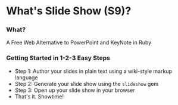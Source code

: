 What's Slide Show (S9)?
=======================

### What? 

A Free Web Alternative to PowerPoint and KeyNote in Ruby

### Getting Started in 1-2-3 Easy Steps

- Step 1: Author your slides in plain text using a wiki-style markup language
- Step 2: Generate your slide show using the `slideshow` gem
- Step 3: Open up your slide show in your browser 
- That's it. Showtime!
